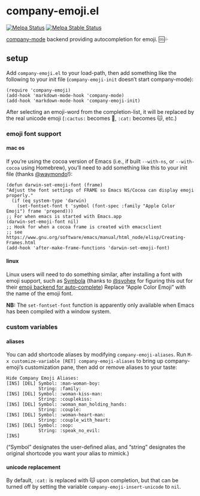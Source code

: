 # company-emoji.el

[![Melpa Status](http://melpa.org/packages/company-emoji-badge.svg)](http://melpa.org/#/company-emoji)
[![Melpa Stable Status](http://stable.melpa.org/packages/company-emoji-badge.svg)](http://stable.melpa.org/#/company-emoji)

[company-mode](https://github.com/company-mode/company-mode/) backend
providing autocompletion for emoji. 🆒💦

## setup

Add `company-emoji.el` to your load-path, then add something like the
following to your init file (`company-emoji-init` doesn’t start
company-mode):

```elisp
(require 'company-emoji)
(add-hook 'markdown-mode-hook 'company-mode)
(add-hook 'markdown-mode-hook 'company-emoji-init)
```

After selecting an emoji-word from the completion-list, it will be
replaced by the real unicode emoji (`:cactus:` becomes 🌵, `:cat:`
becomes 🐱, etc.)

### emoji font support

#### mac os

If you’re using the cocoa version of Emacs (i.e., if built
 `‐-with-ns`, or `--with-cocoa` using Homebrew), you’ll need to add
 something like this to your init file (thanks [@waymondo](https://github.com/waymondo)!):

```elisp
(defun darwin-set-emoji-font (frame)
"Adjust the font settings of FRAME so Emacs NS/Cocoa can display emoji properly."
  (if (eq system-type 'darwin)
    (set-fontset-font t 'symbol (font-spec :family "Apple Color Emoji") frame 'prepend)))
;; For when emacs is started with Emacs.app
(darwin-set-emoji-font nil)
;; Hook for when a cocoa frame is created with emacsclient
;; see https://www.gnu.org/software/emacs/manual/html_node/elisp/Creating-Frames.html
(add-hook 'after-make-frame-functions 'darwin-set-emoji-font)
```

#### linux

Linux users will need to do something similar, after installing a font
with emoji support, such as [Symbola](https://zhm.github.io/symbola/) (thanks to
[@syohex](https://github.com/syohex) for figuring this out for their
[emoji backend for auto-complete](https://github.com/syohex/emacs-ac-emoji#linux-users))
 Replace “Apple Color Emoji” with the name of the emoji font.

**NB:** The `set-fontset-font` function is apparently only available
 when Emacs has been compiled with a window system.

### custom variables

#### aliases

You can add shortcode aliases by modifying `company-emoji-aliases`.
Run `M-x customize-variable [RET] company-emoji-aliases` to bring up
company-emoji’s customization pane, then add or remove aliases to your
taste:

```
Hide Company Emoji Aliases:
[INS] [DEL] Symbol: :man-woman-boy:
            String: :family:
[INS] [DEL] Symbol: :woman-kiss-man:
            String: :couplekiss:
[INS] [DEL] Symbol: :woman_man_holding_hands:
            String: :couple:
[INS] [DEL] Symbol: :woman-heart-man:
            String: :couple_with_heart:
[INS] [DEL] Symbol: :oop:
            String: :speak_no_evil:
[INS]
```

(“Symbol” designates the user-defined alias, and “string” designates
the original shortcode you want your alias to mimick.)

#### unicode replacement

By default, `:cat:` is replaced with 🐱 upon completion, but that can
be turned off by setting the variable `company-emoji-insert-unicode`
to `nil`.
